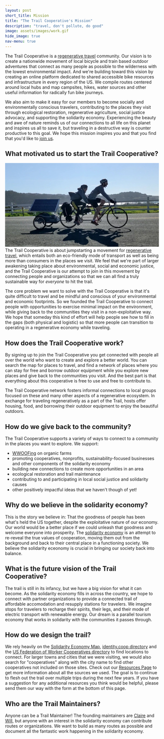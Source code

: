 ```yaml
---
layout: post
short_title: Mission
title: "The Trail Cooperative's Mission"
description: "travel, don't pollute, do good"
image: assets/images/work.gif
hide_image: true
nav-menu: true
---
```


<p>The Trail Cooperative is a <a href="regenerative-travel.html">regenerative travel</a> community. Our vision is to create a nationwide movement of local bicycle and train based outdoor adventures that connect as many people as possible to the wilderness with the lowest environmental impact.  And we're building toward this vision by creating an online platform dedicated to shared accessible bike resources and infrastructure in every region of the US.  We compile routes centered around local hubs and map campsites, hikes, water sources and other useful information for radically fun bike journeys.</p>

<p>We also aim to make it easy for our members to become socially and environmentally conscious travelers, contributing to the places they visit through ecological restoration, regenerative agriculture, social justice advocacy, and supporting the solidarity economy. Experiencing the beauty and awe of nature reminds us of our connections to all life on this planet and inspires us all to save it, but traveling in a destructive way is counter productive to this goal. We hope this mission inspires you and that you find that you'd like to <a href="join.html">join us</a>.</p>

<h2>What motivated us to start the Trail Cooperative?</h2>
<p><span class="image left"><img src="assets/images/banner.jpg" alt="" /></span>The Trail Cooperative is about jumpstarting a movement for <a href="regenerative-travel.html">regenerative travel</a>, which entails both an eco-friendly mode of transport as well as being more than consumers in the places we visit.  We feel that we're part of larger awakening taking place about environmental, social and economic justice, and the Trail Cooperative is our attempt to join in this movement by connecting people and organizations so that we can all find a truly sustainable way for <em>everyone</em> to hit the trail. </p>

<p>The core problem we want to solve with the Trail Cooperative is that it's quite difficult to travel and be mindful and conscious of your environmental and economic footprints. So we founded the Trail Cooperative to connect people with opportunities to exercise minimal impact on the environment, while giving back to the communities they visit in a non-exploitative way. We hope that someday this kind of effort will help people see how to fill in the gaps (both physical and logistic) so that more people can transition to operating in a regenerative economy while traveling. </p>

<h2>How does the Trail Cooperative work?</h2>
<p>
    By signing up to join the Trail Cooperative you get connected with people all over the world who want to create and explore a better world.  You can search the map for places to travel, and find a network of places where you can stay for free and borrow outdoor equipment while you explore new places and give back to the communities you visit.  And the best part is that everything about this cooperative is free to use and free to contribute to.
</p>
<p>The Trail Cooperative network fosters informal connections to local groups focused on these and many other aspects of a regenerative ecosystem.  In exchange for traveling regeneratively as a part of the Trail, hosts offer housing, food, and borrowing their outdoor equipment to enjoy the beautiful outdoors.</p>

<h2>How do we give back to the community?</h2>
<p>
    The Trail Cooperative supports a variety of ways to connect to a community in the places you want to explore.  We support:
</p>
<ul>
    <li><a href="">WWOOFing</a> on organic farms</li>
    <li>promoting cooperatives, nonprofits, sustainability-focused businesses and other components of the solidarity economy</li>
    <li>building new connections to create more opportunities in an area</li>
    <li>ecological restoration and trail maintenance</li>
    <li>contributing to and participating in local social justice and solidarity causes</li>
    <li>other positively impactful ideas that we haven't though of yet!</li>
</ul>


<p>

</p>

<h2 id="content">Why do we believe in the solidarity economy?</h2>
<p>This is the story we believe in: That the goodness of people has been what's held the US together, despite the exploitative nature of our economy. Our world would be a better place if we could unleash that goodness and welcome everyone into prosperity.  The <a href="">solidarity economy</a> is an attempt to re-reveal the true values of cooperation, moving them out from the background and back to their central place in a functioning society. We believe the solidarity eceonomy is crucial in bringing our society back into balance.</p>

<h2 id="content">What is the future vision of the Trail Cooperative?</h2>
<p>The trail is still in its infancy, but we have a big vision for what it can become.  As the solidarity economy fills in across the country, we hope to connect with partner organizations to provide a connected trail of affordable accomodation and resupply stations for travelers. We imagine stops for travelers to recharge their spirits, their legs, and their mode of electric transport with renewable energy. Our dream is a parallel tourism economy that works in solidarity with the communities it passes through.</p>

<h2 id="content">How do we design the trail?</h2>
<p>We rely heavily on the <a href="https://solidarityeconomy.us/
">Solidarity Economy Map</a>, <a href="https://identity.coop/directory">identity.coop directory</a> and the <a href="https://www.usworker.coop/directory/">US Federation of Worker Cooperatives directory</a> to find locations to connect. For larger towns and cities that we were visiting, we would also search for "cooperatives" along with the city name to find other cooperatives not included on those sites. Check out our <a href="/resources.html">Resources Page</a> to get more information about all the sources we used. The goal is to continue to flesh out the trail over multiple trips during the next few years.  If you have a suggestion for any additional resources you think would be helpful, please send them our way with the form at the bottom of this page.</p>

<h2>Who are the Trail Maintainers?</h2>
<p>Anyone can be a Trail Maintainer!  The founding maintainers are <a href="https://www.linkedin.com/in/clairestedden">Claire</a> and <a href="https://will.stedden.org/">Will</a>, but anyone with an interest in the solidarity economy can contribute routes or organizations.  We want to build as many routes as possible and document all the fantastic work happening in the solidarity economy.